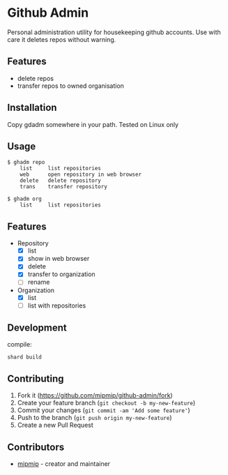 # Github Admin

Personal administration utility for housekeeping github accounts. Use with care
it deletes repos without warning.

## Features

- delete repos
- transfer repos to owned organisation

## Installation

Copy gdadm somewhere in your path. Tested on Linux only

## Usage

```
$ ghadm repo
    list     list repositories
    web      open repository in web browser
    delete   delete repository
    trans    transfer repository

$ ghadm org
    list     list repositories
```

## Features

* Repository
  * [x] list
  * [x] show in web browser
  * [x] delete
  * [x] transfer to organization
  * [ ] rename
* Organization
  * [x] list
  * [ ] list with repositories

## Development

compile:

```
shard build
```

## Contributing

1. Fork it (<https://github.com/mipmip/github-admin/fork>)
2. Create your feature branch (`git checkout -b my-new-feature`)
3. Commit your changes (`git commit -am 'Add some feature'`)
4. Push to the branch (`git push origin my-new-feature`)
5. Create a new Pull Request

## Contributors

- [mipmip](https://github.com/mipmip) - creator and maintainer
